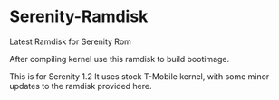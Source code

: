 Serenity-Ramdisk
================

Latest Ramdisk for Serenity Rom

After compiling kernel use this ramdisk to build bootimage.

This is for Serenity 1.2 It uses stock T-Mobile kernel, with some minor updates to 
the ramdisk provided here.